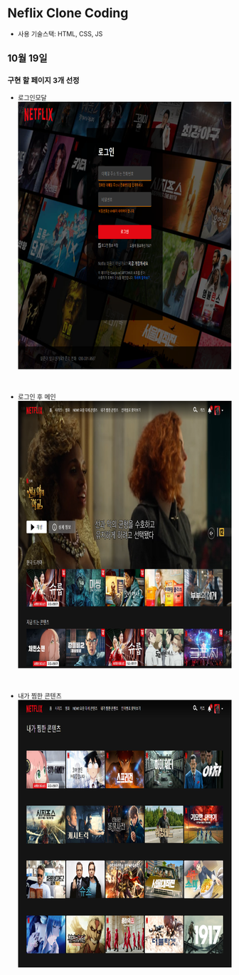 # Neflix Clone Coding

- 사용 기술스택: HTML, CSS, JS


## 10월 19일

### 구현 할 페이지 3개 선정

- 로그인모달
<img src="./READMEASSET/로그인모달.png" width="750px" height="600px"><br><br><br>

- 로그인 후 메인
<img src="./READMEASSET/로그인후메인.png" width="750px" height="600px"><br><br><br>

- 내가 찜한 콘텐츠
<img src="./READMEASSET/내가찜한콘텐츠.png" width="750px" height="600px"><br><br><br>